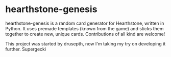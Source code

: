 # hearthstone-genesis

hearthstone-genesis is a random card generator for Hearthstone, written in Python.
It uses premade templates (known from the game) and sticks them together to create new, unique cards. Contributions of all kind are welcome!

This project was started by drusepth, now I'm taking my try on developing it further.
Supergecki
